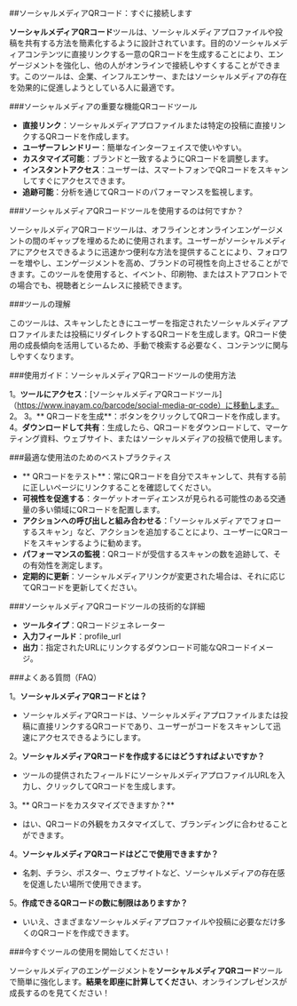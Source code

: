 ##ソーシャルメディアQRコード：すぐに接続します

**ソーシャルメディアQRコード**ツールは、ソーシャルメディアプロファイルや投稿を共有する方法を簡素化するように設計されています。目的のソーシャルメディアコンテンツに直接リンクする一意のQRコードを生成することにより、エンゲージメントを強化し、他の人がオンラインで接続しやすくすることができます。このツールは、企業、インフルエンサー、またはソーシャルメディアの存在を効果的に促進しようとしている人に最適です。

###ソーシャルメディアの重要な機能QRコードツール

-  **直接リンク**：ソーシャルメディアプロファイルまたは特定の投稿に直接リンクするQRコードを作成します。
-  **ユーザーフレンドリー**：簡単なインターフェイスで使いやすい。
-  **カスタマイズ可能**：ブランドと一致するようにQRコードを調整します。
-  **インスタントアクセス**：ユーザーは、スマートフォンでQRコードをスキャンしてすぐにアクセスできます。
-  **追跡可能**：分析を通じてQRコードのパフォーマンスを監視します。

###ソーシャルメディアQRコードツールを使用するのは何ですか？

ソーシャルメディアQRコードツールは、オフラインとオンラインエンゲージメントの間のギャップを埋めるために使用されます。ユーザーがソーシャルメディアにアクセスできるように迅速かつ便利な方法を提供することにより、フォロワーを増やし、エンゲージメントを高め、ブランドの可視性を向上させることができます。このツールを使用すると、イベント、印刷物、またはストアフロントでの場合でも、視聴者とシームレスに接続できます。

###ツールの理解

このツールは、スキャンしたときにユーザーを指定されたソーシャルメディアプロファイルまたは投稿にリダイレクトするQRコードを生成します。QRコード使用の成長傾向を活用しているため、手動で検索する必要なく、コンテンツに関与しやすくなります。

###使用ガイド：ソーシャルメディアQRコードツールの使用方法

1。**ツールにアクセス**：[ソーシャルメディアQRコードツール]（https://www.inayam.co/barcode/social-media-qr-code）に移動します。
2。
3。** QRコードを生成**：ボタンをクリックしてQRコードを作成します。
4。**ダウンロードして共有**：生成したら、QRコードをダウンロードして、マーケティング資料、ウェブサイト、またはソーシャルメディアの投稿で使用します。

###最適な使用法のためのベストプラクティス

-  ** QRコードをテスト**：常にQRコードを自分でスキャンして、共有する前に正しいページにリンクすることを確認してください。
-  **可視性を促進する**：ターゲットオーディエンスが見られる可能性のある交通量の多い領域にQRコードを配置します。
-  **アクションへの呼び出しと組み合わせる**：「ソーシャルメディアでフォローするスキャン」など、アクションを追加することにより、ユーザーにQRコードをスキャンするように勧めます。
-  **パフォーマンスの監視**：QRコードが受信するスキャンの数を追跡して、その有効性を測定します。
-  **定期的に更新**：ソーシャルメディアリンクが変更された場合は、それに応じてQRコードを更新してください。

###ソーシャルメディアQRコードツールの技術的な詳細

-  **ツールタイプ**：QRコードジェネレーター
-  **入力フィールド**：profile_url
-  **出力**：指定されたURLにリンクするダウンロード可能なQRコードイメージ。

###よくある質問（FAQ）

1。**ソーシャルメディアQRコードとは？**
- ソーシャルメディアQRコードは、ソーシャルメディアプロファイルまたは投稿に直接リンクするQRコードであり、ユーザーがコードをスキャンして迅速にアクセスできるようにします。

2。**ソーシャルメディアQRコードを作成するにはどうすればよいですか？**
- ツールの提供されたフィールドにソーシャルメディアプロファイルURLを入力し、クリックしてQRコードを生成します。

3。** QRコードをカスタマイズできますか？**
- はい、QRコードの外観をカスタマイズして、ブランディングに合わせることができます。

4。**ソーシャルメディアQRコードはどこで使用できますか？**
- 名刺、チラシ、ポスター、ウェブサイトなど、ソーシャルメディアの存在感を促進したい場所で使用できます。

5。**作成できるQRコードの数に制限はありますか？**
- いいえ、さまざまなソーシャルメディアプロファイルや投稿に必要なだけ多くのQRコードを作成できます。

###今すぐツールの使用を開始してください！

ソーシャルメディアのエンゲージメントを**ソーシャルメディアQRコード**ツールで簡単に強化します。**結果を即座に計算してください**、オンラインプレゼンスが成長するのを見てください！